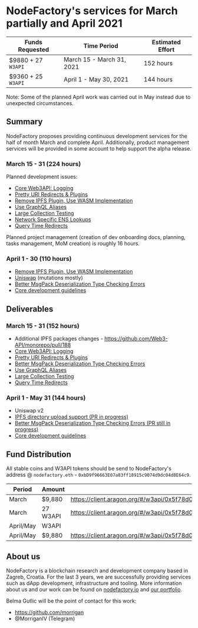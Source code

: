 # NodeFactory's services for March partially and April 2021

| Funds Requested | Time Period | Estimated Effort |
|-|-|-|
| $9880 + 27 `W3API` | March 15 - March 31, 2021 | 152 hours |
| $9360 + 25 `W3API` | April 1 - May 30, 2021 | 144 hours |

Note: Some of the planned April work was carried out in May instead due to unexpected circumstances.

## Summary

NodeFactory proposes providing continuous development services for the half of month March and complete April. 
Additionally, product management services will be provided in some account to help support the alpha release. 

### March 15 - 31 (224 hours)

Planned development issues:

* [Core Web3API: Logging](https://github.com/Web3-API/monorepo/issues/185)
* [Pretty URI Redirects & Plugins](https://github.com/Web3-API/monorepo/issues/189)
* [Remove IPFS Plugin, Use WASM Implementation](https://github.com/Web3-API/monorepo/issues/210)
* [Use GraphQL Aliases](https://github.com/Web3-API/monorepo/issues/191)
* [Large Collection Testing](https://github.com/Web3-API/monorepo/issues/197) 
* [Network Specific ENS Lookups](https://github.com/Web3-API/monorepo/issues/159) 
* [Query Time Redirects](https://github.com/Web3-API/monorepo/issues/155)

Planned project management (creation of dev onboarding docs, planning, tasks management, MoM creation) is roughly 16 hours.

### April 1 - 30 (110 hours)

* [Remove IPFS Plugin, Use WASM Implementation](https://github.com/Web3-API/monorepo/issues/210)
* [Uniswap](https://github.com/Web3-API/monorepo/issues/128) (mutations mostly)
* [Better MsgPack Deserialization Type Checking Errors](https://github.com/Web3-API/monorepo/issues/206)
* [Core development guidelines](https://github.com/Web3-API/monorepo/issues/63)

## Deliverables

### March 15 - 31 (152 hours)

* Additional IPFS packages changes - https://github.com/Web3-API/monorepo/pull/188
* [Core Web3API: Logging](https://github.com/Web3-API/monorepo/issues/185)
* [Pretty URI Redirects & Plugins](https://github.com/Web3-API/monorepo/issues/189)
* [Better MsgPack Deserialization Type Checking Errors](https://github.com/Web3-API/monorepo/issues/206)
* [Use GraphQL Aliases](https://github.com/Web3-API/monorepo/issues/191)
* [Large Collection Testing](https://github.com/Web3-API/monorepo/issues/197) 
* [Query Time Redirects](https://github.com/Web3-API/monorepo/issues/155)


### April 1 - May 31 (144 hours)
* Uniswap v2
* [IPFS directory upload support (PR in progress)](https://github.com/Web3-API/monorepo/pull/188)
* [Better MsgPack Deserialization Type Checking Errors (PR still in progress)](https://github.com/Web3-API/monorepo/pull/353)
* [Core development guidelines](https://github.com/Web3-API/monorepo/pull/330)


## Fund Distribution
All stable coins and W3API tokens should be send to NodeFactory's address @ `nodefactory.eth` - `0xbD9f96663E07a83ff18915c9074d9dc04d8E64c9`.

| Period | Amount | Proposal |  
|-|-|-|  
| March | $9,880 | https://client.aragon.org/#/w3api/0x5f78d0668ba666b4ed9674b313419d9db6cd48a6/vote/129/ |  
| March | 27 W3API | https://client.aragon.org/#/w3api/0x5f78d0668ba666b4ed9674b313419d9db6cd48a6/vote/128/ |  
| April/May |  W3API |  |  
| April/May | $9,880 | https://client.aragon.org/#/w3api/0x5f78d0668ba666b4ed9674b313419d9db6cd48a6/vote/129/ |  

## About us
NodeFactory is a blockchain research and development company based in Zagreb, Croatia. For the last 3 years, we are successfully providing services such as dApp development, infrastructure and tooling. More information about us and our work can be found on [nodefactory.io](https://nodefactory.io/) and [our portfolio](https://nodefactory.io/NodeFactory_portfolio_v5.pdf).

Belma Gutlic will be the point of contact for this work:
- https://github.com/morrigan  
- @MorriganIV (Telegram)
